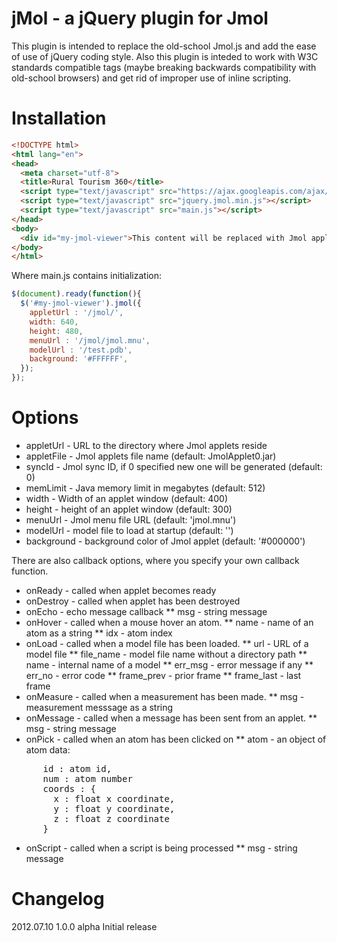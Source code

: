 jMol - a jQuery plugin for Jmol
===============================

This plugin is intended to replace the old-school Jmol.js and add the ease of use of jQuery coding style. Also this plugin is inteded to work with W3C standards compatible <object> tags (maybe breaking backwards compatibility with old-school browsers) and get rid of improper use of inline scripting.

Installation
============

```html
<!DOCTYPE html> 
<html lang="en">
<head> 
  <meta charset="utf-8">
  <title>Rural Tourism 360</title>
  <script type="text/javascript" src="https://ajax.googleapis.com/ajax/libs/jquery/1.6/jquery.min.js"></script>
  <script type="text/javascript" src="jquery.jmol.min.js"></script>
  <script type="text/javascript" src="main.js"></script>
</head>
<body>
  <div id="my-jmol-viewer">This content will be replaced with Jmol applet</div>
</body>
</html>
```

Where main.js contains initialization:

```javascript
$(document).ready(function(){
  $('#my-jmol-viewer').jmol({
    appletUrl : '/jmol/',
    width: 640,
    height: 480,
    menuUrl : '/jmol/jmol.mnu',
    modelUrl : '/test.pdb',
    background: '#FFFFFF',
  });
});
```

Options
=======

* appletUrl - URL to the directory where Jmol applets reside
* appletFile - Jmol applets file name (default: JmolApplet0.jar)
* syncId - Jmol sync ID, if 0 specified new one will be generated (default: 0)
* memLimit - Java memory limit in megabytes (default: 512)
* width - Width of an applet window (default: 400)
* height - height of an applet window (default: 300)
* menuUrl - Jmol menu file URL (default: 'jmol.mnu')
* modelUrl - model file to load at startup (default: '')
* background - background color of Jmol applet (default: '#000000')

There are also callback options, where you specify your own callback function.

* onReady - called when applet becomes ready
* onDestroy - called when applet has been destroyed
* onEcho - echo message callback
** msg - string message
* onHover -  called when a mouse hover an atom. 
** name - name of an atom as a string
** idx - atom index
* onLoad - called when a model file has been loaded.
** url - URL of a model file
** file_name - model file name without a directory path
** name - internal name of a model
** err_msg - error message if any
** err_no - error code
** frame_prev - prior frame
** frame_last - last frame
* onMeasure - called when a measurement has been made. 
** msg - measurement messsage as a string
* onMessage - called when a message has been sent from an applet.
** msg - string message
* onPick - called when an atom has been clicked on
** atom - an object of atom data:
<pre>
      id : atom id,
      num : atom number
      coords : {
        x : float x coordinate,
        y : float y coordinate,
        z : float z coordinate
      }
</pre>
* onScript - called when a script is being processed
** msg - string message

Changelog
=========

2012.07.10 1.0.0 alpha
  Initial release

